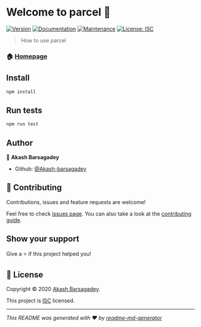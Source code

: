 # Welcome to parcel 👋

[![Version](https://img.shields.io/npm/v/parcel.svg)](https://www.npmjs.com/package/parcel)
[![Documentation](https://img.shields.io/badge/documentation-yes-brightgreen.svg)](https://github.com/Akash-barsagadey/parcel#readme)
[![Maintenance](https://img.shields.io/badge/Maintained%3F-yes-green.svg)](https://github.com/Akash-barsagadey/parcel/graphs/commit-activity)
[![License: ISC](https://img.shields.io/github/license/Akash-barsagadey/parcel)](https://github.com/Akash-barsagadey/parcel/blob/master/LICENSE)

> How to use parcel

### 🏠 [Homepage](https://github.com/Akash-barsagadey/parcel#readme)

## Install

```sh
npm install
```

## Run tests

```sh
npm run test
```

## Author

👤 **Akash Barsagadey**

-   Github: [@Akash-barsagadey](https://github.com/Akash-barsagadey)

## 🤝 Contributing

Contributions, issues and feature requests are welcome!

Feel free to check [issues page](https://github.com/Akash-barsagadey/parcel/issues). You can also take a look at the [contributing guide](https://github.com/Akash-barsagadey/parcel/blob/master/CONTRIBUTING.md).

## Show your support

Give a ⭐️ if this project helped you!

## 📝 License

Copyright © 2020 [Akash Barsagadey](https://github.com/Akash-barsagadey).

This project is [ISC](https://github.com/Akash-barsagadey/parcel/blob/master/LICENSE) licensed.

---

_This README was generated with ❤️ by [readme-md-generator](https://github.com/kefranabg/readme-md-generator)_
